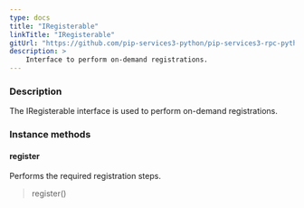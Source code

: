 ```yaml
---
type: docs
title: "IRegisterable"
linkTitle: "IRegisterable"
gitUrl: "https://github.com/pip-services3-python/pip-services3-rpc-python"
description: >
    Interface to perform on-demand registrations.
---
```


### Description

The IRegisterable interface is used to perform on-demand registrations.

### Instance methods

#### register
Performs the required registration steps.

> register()



